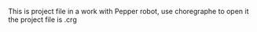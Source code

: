 ﻿This is project file in a work with Pepper robot, use choregraphe to open it
the project file is .crg

